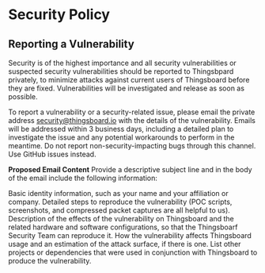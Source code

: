 # Security Policy

## Reporting a Vulnerability

Security is of the highest importance and all security vulnerabilities or suspected security vulnerabilities should be reported to Thingsbpard privately,
to minimize attacks against current users of Thingsboard before they are fixed. Vulnerabilities will be investigated and release as soon as possible.

To report a vulnerability or a security-related issue, please email the private address security@thingsboard.io with the details of the vulnerability.
Emails will be addressed within 3 business days, including a detailed plan to investigate the issue and any potential workarounds to perform in the meantime.
Do not report non-security-impacting bugs through this channel. Use GitHub issues instead.

**Proposed Email Content**
Provide a descriptive subject line and in the body of the email include the following information:

Basic identity information, such as your name and your affiliation or company.
Detailed steps to reproduce the vulnerability (POC scripts, screenshots, and compressed packet captures are all helpful to us).
Description of the effects of the vulnerability on Thingsboard and the related hardware and software configurations, so that the Thingsboarf Security Team can reproduce it.
How the vulnerability affects Thingsboard usage and an estimation of the attack surface, if there is one.
List other projects or dependencies that were used in conjunction with Thingsboard to produce the vulnerability.